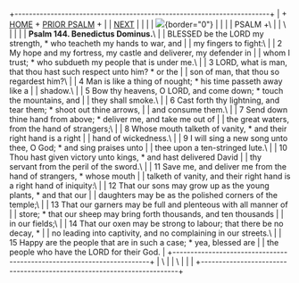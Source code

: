 +-----------------------------------------------------------------------+
| \+ [HOME](../index.html) + [PRIOR PSALM](Ps143.html) +                |
| [NEXT](Ps145.html)                                                    |
|                                                                       |
| ![](http://stats.superstats.com/b/ss/DAVIDMCMANNES/1){border="0"}     |
|                                                                       |
| PSALM +\                                                              |
| \                                                                     |
|                                                                       |
| **Psalm 144. Benedictus Dominus.**\                                   |
| BLESSED be the LORD my strength, \* who teacheth my hands to war, and |
| my fingers to fight:\                                                 |
| 2 My hope and my fortress, my castle and deliverer, my defender in    |
| whom I trust; \* who subdueth my people that is under me.\            |
| 3 LORD, what is man, that thou hast such respect unto him? \* or the  |
| son of man, that thou so regardest him?\                              |
| 4 Man is like a thing of nought; \* his time passeth away like a      |
| shadow.\                                                              |
| 5 Bow thy heavens, O LORD, and come down; \* touch the mountains, and |
| they shall smoke.\                                                    |
| 6 Cast forth thy lightning, and tear them; \* shoot out thine arrows, |
| and consume them.\                                                    |
| 7 Send down thine hand from above; \* deliver me, and take me out of  |
| the great waters, from the hand of strangers;\                        |
| 8 Whose mouth talketh of vanity, \* and their right hand is a right   |
| hand of wickedness.\                                                  |
| 9 I will sing a new song unto thee, O God; \* and sing praises unto   |
| thee upon a ten-stringed lute.\                                       |
| 10 Thou hast given victory unto kings, \* and hast delivered David    |
| thy servant from the peril of the sword.\                             |
| 11 Save me, and deliver me from the hand of strangers, \* whose mouth |
| talketh of vanity, and their right hand is a right hand of iniquity:\ |
| 12 That our sons may grow up as the young plants, \* and that our     |
| daughters may be as the polished corners of the temple;\              |
| 13 That our garners may be full and plenteous with all manner of      |
| store; \* that our sheep may bring forth thousands, and ten thousands |
| in our fields;\                                                       |
| 14 That our oxen may be strong to labour; that there be no decay, \*  |
| no leading into captivity, and no complaining in our streets.\        |
| 15 Happy are the people that are in such a case; \* yea, blessed are  |
| the people who have the LORD for their God.                           |
+-----------------------------------------------------------------------+
| \                                                                     |
| \                                                                     |
| [](http://www.episcopalnet.org/DBS/DOR.html)                          |
+-----------------------------------------------------------------------+
